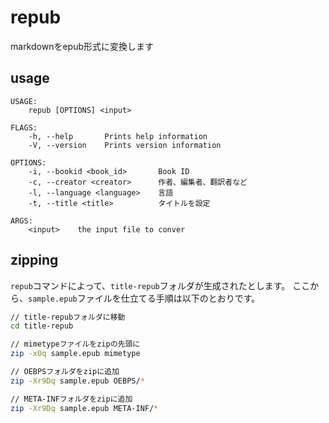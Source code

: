 # repub
markdownをepub形式に変換します

## usage
```
USAGE:
    repub [OPTIONS] <input>

FLAGS:
    -h, --help       Prints help information
    -V, --version    Prints version information

OPTIONS:
    -i, --bookid <book_id>       Book ID
    -c, --creator <creator>      作者、編集者、翻訳者など
    -l, --language <language>    言語
    -t, --title <title>          タイトルを設定

ARGS:
    <input>    the input file to conver
```

## zipping
`repub`コマンドによって、`title-repub`フォルダが生成されたとします。
ここから、`sample.epub`ファイルを仕立てる手順は以下のとおりです。

```bash
// title-repubフォルダに移動
cd title-repub

// mimetypeファイルをzipの先頭に
zip -x0q sample.epub mimetype

// OEBPSフォルダをzipに追加
zip -Xr9Dq sample.epub OEBPS/*

// META-INFフォルダをzipに追加
zip -Xr9Dq sample.epub META-INF/*
```

